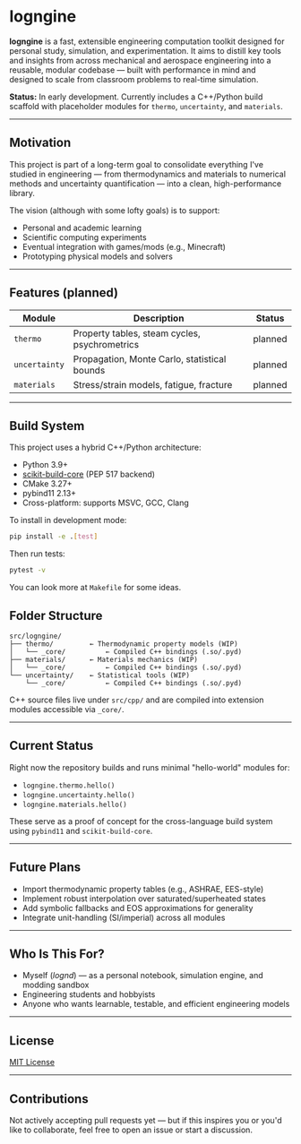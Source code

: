 # logngine

**logngine** is a fast, extensible engineering computation toolkit designed for personal study, simulation, and experimentation. It aims to distill key tools and insights from across mechanical and aerospace engineering into a reusable, modular codebase — built with performance in mind and designed to scale from classroom problems to real-time simulation.

**Status:** In early development. Currently includes a C++/Python build scaffold with placeholder modules for `thermo`, `uncertainty`, and `materials`.

---

## Motivation

This project is part of a long-term goal to consolidate everything I've studied in engineering — from thermodynamics and materials to numerical methods and uncertainty quantification — into a clean, high-performance library.

The vision (although with some lofty goals) is to support:

- Personal and academic learning
- Scientific computing experiments
- Eventual integration with games/mods (e.g., Minecraft)
- Prototyping physical models and solvers

---

## Features (planned)

| Module        | Description                                   | Status     |
|---------------|-----------------------------------------------|------------|
| `thermo`      | Property tables, steam cycles, psychrometrics | planned    |
| `uncertainty` | Propagation, Monte Carlo, statistical bounds  | planned    |
| `materials`   | Stress/strain models, fatigue, fracture       | planned    |

---

## Build System

This project uses a hybrid C++/Python architecture:

- Python 3.9+
- [scikit-build-core](https://github.com/scikit-build/scikit-build-core) (PEP 517 backend)
- CMake 3.27+
- pybind11 2.13+
- Cross-platform: supports MSVC, GCC, Clang

To install in development mode:

```bash
pip install -e .[test]
```

Then run tests:

```bash
pytest -v
```

You can look more at `Makefile` for some ideas.

## Folder Structure

```
src/logngine/
├── thermo/         ← Thermodynamic property models (WIP)
│   └── _core/          ← Compiled C++ bindings (.so/.pyd)
├── materials/      ← Materials mechanics (WIP)
│   └── _core/          ← Compiled C++ bindings (.so/.pyd)
└── uncertainty/    ← Statistical tools (WIP)
    └── _core/          ← Compiled C++ bindings (.so/.pyd)
```

C++ source files live under `src/cpp/` and are compiled into extension modules accessible via `_core/`.

---

## Current Status

Right now the repository builds and runs minimal "hello-world" modules for:

- `logngine.thermo.hello()`
- `logngine.uncertainty.hello()`
- `logngine.materials.hello()`

These serve as a proof of concept for the cross-language build system using `pybind11` and `scikit-build-core`.

---

## Future Plans

- Import thermodynamic property tables (e.g., ASHRAE, EES-style)
- Implement robust interpolation over saturated/superheated states
- Add symbolic fallbacks and EOS approximations for generality
- Integrate unit-handling (SI/imperial) across all modules

---

## Who Is This For?

- Myself (*lognd*) — as a personal notebook, simulation engine, and modding sandbox
- Engineering students and hobbyists
- Anyone who wants learnable, testable, and efficient engineering models

---

## License

[MIT License](LICENSE)

---

## Contributions

Not actively accepting pull requests yet — but if this inspires you or you'd like to collaborate, feel free to open an issue or start a discussion.
